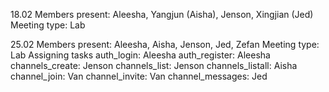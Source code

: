 18.02
Members present: Aleesha, Yangjun (Aisha), Jenson, Xingjian (Jed)
Meeting type: Lab

25.02
Members present: Aleesha, Aisha, Jenson, Jed, Zefan
Meeting type: Lab
Assigning tasks
auth_login: Aleesha
auth_register: Aleesha
channels_create: Jenson
channels_list: Jenson
channels_listall: Aisha
channel_join: Van
channel_invite: Van
channel_messages: Jed
